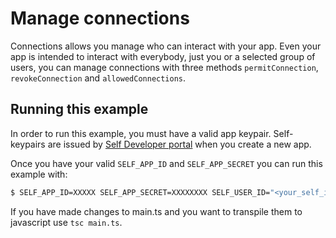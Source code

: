 # Manage connections

Connections allows you manage who can interact with your app. Even your app is intended to interact with everybody, just you or a selected group of users, you can manage connections with three methods `permitConnection`, `revokeConnection` and `allowedConnections`.

## Running this example

In order to run this example, you must have a valid app keypair. Self-keypairs are issued by [Self Developer portal](https://developer.selfid.net/) when you create a new app.

Once you have your valid `SELF_APP_ID` and `SELF_APP_SECRET` you can run this example with:

```bash
$ SELF_APP_ID=XXXXX SELF_APP_SECRET=XXXXXXXX SELF_USER_ID="<your_self_id>" node main.js
```

If you have made changes to main.ts and you want to transpile them to javascript use `tsc main.ts`.